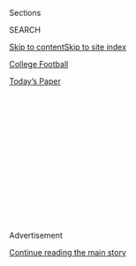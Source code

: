 <div id="app">

<div>

<div>

<div>

<div class="NYTAppHideMasthead css-1q2w90k e1suatyy0">

<div class="section css-ui9rw0 e1suatyy2">

<div class="css-eph4ug er09x8g0">

<div class="css-6n7j50">

</div>

<span class="css-1dv1kvn">Sections</span>

<div class="css-10488qs">

<span class="css-1dv1kvn">SEARCH</span>

</div>

[Skip to content](#site-content)[Skip to site index](#site-index)

</div>

<div id="masthead-section-label" class="css-1wr3we4 eaxe0e00">

[College
Football](https://www.nytimes3xbfgragh.onion/section/sports/ncaafootball)

</div>

<div class="css-10698na e1huz5gh0">

</div>

</div>

<div id="masthead-bar-one" class="section hasLinks css-15hmgas e1csuq9d3">

<div class="css-uqyvli e1csuq9d0">

</div>

<div class="css-1uqjmks e1csuq9d1">

</div>

<div class="css-9e9ivx">

[](https://myaccount.nytimes3xbfgragh.onion/auth/login?response_type=cookie&client_id=vi)

</div>

<div class="css-1bvtpon e1csuq9d2">

[Today’s
Paper](https://www.nytimes3xbfgragh.onion/section/todayspaper)

</div>

</div>

</div>

</div>

<div data-aria-hidden="false">

<div id="site-content" data-role="main">

<div>

<div class="css-1aor85t" style="opacity:0.000000001;z-index:-1;visibility:hidden">

<div class="css-1hqnpie">

<div class="css-epjblv">

<span class="css-17xtcya">[College
Football](/section/sports/ncaafootball)</span><span class="css-x15j1o">|</span><span class="css-fwqvlz">Tua
Tagovailoa Was Injured Again. Should He Have Been
Playing?</span>

</div>

<div class="css-k008qs">

<div class="css-1iwv8en">

<span class="css-18z7m18"></span>

<div>

</div>

</div>

<span class="css-1n6z4y">https://nyti.ms/2QqxJV2</span>

<div class="css-1705lsu">

<div class="css-4xjgmj">

<div class="css-4skfbu" data-role="toolbar" data-aria-label="Social Media Share buttons, Save button, and Comments Panel with current comment count" data-testid="share-tools">

  - 
  - 
  - 
  - 
    
    <div class="css-6n7j50">
    
    </div>

  - 

</div>

</div>

</div>

</div>

</div>

</div>

<div class="css-13pd83m">

</div>

<div id="top-wrapper" class="css-1sy8kpn">

<div id="top-slug" class="css-l9onyx">

Advertisement

</div>

[Continue reading the main
story](#after-top)

<div class="ad top-wrapper" style="text-align:center;height:100%;display:block;min-height:250px">

<div id="top" class="place-ad" data-position="top" data-size-key="top">

</div>

</div>

<div id="after-top">

</div>

</div>

<div>

<div id="sponsor-wrapper" class="css-1hyfx7x">

<div id="sponsor-slug" class="css-19vbshk">

Supported by

</div>

[Continue reading the main
story](#after-sponsor)

<div id="sponsor" class="ad sponsor-wrapper" style="text-align:center;height:100%;display:block">

</div>

<div id="after-sponsor">

</div>

</div>

<div class="css-186x18t">

</div>

<div class="css-1vkm6nb ehdk2mb0">

# Tua Tagovailoa Was Injured Again. Should He Have Been Playing?

</div>

The Alabama quarterback and top N.F.L. prospect was carted off the field
with a hip injury against Mississippi State. His team was up big at the
time.

<div class="css-79elbk" data-testid="photoviewer-wrapper">

<div class="css-z3e15g" data-testid="photoviewer-wrapper-hidden">

</div>

<div class="css-1a48zt4 ehw59r15" data-testid="photoviewer-children">

![<span class="css-16f3y1r e13ogyst0" data-aria-hidden="true">Alabama
Coach Nick Saban said he did not think quarterback Tua Tagovailoa’s
injury was related to his right ankle injury earlier this
season.</span><span class="css-cnj6d5 e1z0qqy90" itemprop="copyrightHolder"><span class="css-1ly73wi e1tej78p0">Credit...</span><span><span>Rogelio
V. Solis/Associated
Press</span></span></span>](https://static01.graylady3jvrrxbe.onion/images/2019/11/16/us/16Tua-Injury-sub/merlin_164509761_58020d73-7cb5-4fc5-95cd-d82fc5e95479-articleLarge.jpg?quality=75&auto=webp&disable=upscale)

</div>

</div>

<div class="css-18e8msd">

<div class="css-vp77d3 epjyd6m0">

<div class="css-hus3qt ey68jwv0" data-aria-hidden="true">

[![Billy
Witz](https://static01.graylady3jvrrxbe.onion/images/2018/02/16/multimedia/author-billy-witz/author-billy-witz-thumbLarge.jpg
"Billy Witz")](https://www.nytimes3xbfgragh.onion/by/billy-witz)

</div>

<div class="css-1baulvz">

By [<span class="css-1baulvz last-byline" itemprop="name">Billy
Witz</span>](https://www.nytimes3xbfgragh.onion/by/billy-witz)

</div>

</div>

  - 
    
    <div class="css-ld3wwf e16638kd2">
    
    Nov. 16,
    2019
    
    </div>

  - 
    
    <div class="css-4xjgmj">
    
    <div class="css-d8bdto" data-role="toolbar" data-aria-label="Social Media Share buttons, Save button, and Comments Panel with current comment count" data-testid="share-tools">
    
      - 
      - 
      - 
      - 
        
        <div class="css-6n7j50">
        
        </div>
    
      - 
    
    </div>
    
    </div>

</div>

</div>

<div class="section meteredContent css-1r7ky0e" name="articleBody" itemprop="articleBody">

<div class="css-1fanzo5 StoryBodyCompanionColumn">

<div class="css-53u6y8">

The lasting image of Tua Tagovailoa in an Alabama uniform may be this:
his face bleeding, his body curled up on the cart that carried him off
the field after an injury left him in excruciating pain.

That was the scene on Saturday in Starkville, Miss., after Tagovailoa,
the star Alabama quarterback, crumpled to the turf after two Mississippi
State players chased him down late in the first half of a 38-7 Crimson
Tide victory.

A towel over his head muffled his screams from a dislocated hip, which
will end his season, likely providing one bookend moment to a sterling
college career. The other came two years ago when he came off the bench
as a freshman at halftime of the national championship game and carried
Alabama to a thrilling comeback win over Georgia with an audacious
walk-off touchdown pass.

The Alabama team doctor, Lyle Cain, said in a statement Saturday night
that further tests would guide the treatment, but that Tagovailoa should
make a full recovery. But the injury was serious enough that Tagovailoa
was transported to a Birmingham hospital by
helicopter.<span class="css-8l6xbc evw5hdy0"> </span>Afterward, Coach
Nick Saban told reporters: “Godspeed to him and his entire family, and
our thoughts and prayers are with him and hope this isn’t so serious
that it has any long-term effect on his future as a player.”

</div>

</div>

<div class="css-1fanzo5 StoryBodyCompanionColumn">

<div class="css-53u6y8">

And there is the crux of the conversation: What of Tagovailoa’s future?

He might have been the top pick in the N.F.L. draft, an athletic
left-hander with impeccable accuracy, a strong arm and consistently
astute decisions. Tying those qualities together was a magnetic presence
— part toughness, part charm — that could make him a franchise
quarterback.

But as the severity of Tagovailoa’s injury becomes
clear,<span class="css-8l6xbc evw5hdy0"> </span>the questions will turn
to why Tagovailoa was playing at all.

</div>

</div>

<div class="css-cfo9c3">

</div>

<div class="css-1fanzo5 StoryBodyCompanionColumn">

<div class="css-53u6y8">

It is a calculus that is increasingly necessary these days in college,
where money rains on everyone but the players. Tagovailoa underwent
ankle surgery last month and seemed primed to sign a pro contract in
April with at least $25 million guaranteed.

If Tagovailoa, a junior who could choose to return next year, had been
playing in the N.F.L., he would at least have been compensated for the
games he was playing. And he also would have an agent, who might have
ensured that Tagovailoa received an independent opinion from doctors
about his ankle injury, and an evaluation of his recovery from the
related surgery from trainers who weren’t on a team’s payroll.

</div>

</div>

<div class="css-1fanzo5 StoryBodyCompanionColumn">

<div class="css-53u6y8">

But who was advising Tagovailoa on whether to play?

</div>

</div>

<div>

</div>

<div class="css-1fanzo5 StoryBodyCompanionColumn">

<div class="css-53u6y8">

The [cutting-edge ankle
surgery](https://www.nytimes3xbfgragh.onion/2019/11/09/sports/ncaafootball/tua-tagovailoa-alabama-lsu.html)
he received was designed in part to speed up his recovery from a
sprained right ankle. Tagovailoa had the same surgery last year on his
other ankle and returned three weeks later with an outstanding playoff
semifinal performance over Oklahoma.

Even before his recent surgery, Tagovailoa told teammates that he would
be back against Louisiana State, a battle between unbeaten teams, the
winner all but assuring itself one of the four College Football Playoff
spots.

Indeed he returned, though Tagovailoa shied away from running with the
ball and played with a slight limp as the game wore on. And the limited
practiced seemed to show: He lost a fumble, threw an interception and
couldn’t bring Alabama all the way back in a 46-41 loss.

Afterward, Saban called him a warrior.

A similar scenario played out this week. Backup Mac Jones got most of
the work in practice, and leading up to game time there was uncertainty
over whether Tagovailoa would start. But there he was in the lineup, and
by the time he was injured, just before halftime, he had Alabama well
ahead.

Saban, who said he largely left the decision to play against L.S.U. up
to Tagovailoa, called Saturday’s injury a freak occurrence and said
Tagovailoa moved well in a pregame workout, perhaps better than he had
the week before.

“We can second-guess ourselves all we want,” Saban said.

There will be plenty of that. Saban can earn $800,000 in bonuses [if
Alabama wins the national
championship](https://www.nytimes3xbfgragh.onion/2019/11/12/sports/ncaafootball/alabama-cfp.html).
There is no such incentive for Tagovailoa. Or any of college football’s
stars. Ohio State defensive lineman Nick Bosa had abdominal surgery in
September 2018 and prepared for the draft rather than try to return to
the Buckeyes. Other players who are top N.F.L. prospects now routinely
skip bowl games that are not part of the playoff.

</div>

</div>

<div class="css-1fanzo5 StoryBodyCompanionColumn">

<div class="css-53u6y8">

Saban was asked ahead of the L.S.U. game how much he considers a
player’s pro earning potential when deciding whether to play him after
an injury.

“I guess the question would be did they create value for themselves by
being great competitors?” Saban said then. “Always making choices and
decisions that were best for their team? Always making choices and
decisions that were best for themselves in terms of what they could do
to contribute value to their team? People still value guys that want to
always make the right decision about what they do.”

Perhaps they do. But the right decision for Saban may not have been the
right one for his quarterback, who wanted to play on Saturday but now
faces an uncertain tomorrow.

</div>

</div>

<div>

</div>

<div class="css-1fanzo5 StoryBodyCompanionColumn">

<div class="css-53u6y8">

</div>

</div>

</div>

<div>

</div>

<div>

</div>

<div>

</div>

<div>

<div id="bottom-wrapper" class="css-1ede5it">

<div id="bottom-slug" class="css-l9onyx">

Advertisement

</div>

[Continue reading the main
story](#after-bottom)

<div id="bottom" class="ad bottom-wrapper" style="text-align:center;height:100%;display:block;min-height:90px">

</div>

<div id="after-bottom">

</div>

</div>

</div>

</div>

</div>

## Site Index

<div>

</div>

## Site Information Navigation

  - [© <span>2020</span> <span>The New York Times
    Company</span>](https://help.nytimes3xbfgragh.onion/hc/en-us/articles/115014792127-Copyright-notice)

<!-- end list -->

  - [NYTCo](https://www.nytco.com/)
  - [Contact
    Us](https://help.nytimes3xbfgragh.onion/hc/en-us/articles/115015385887-Contact-Us)
  - [Work with us](https://www.nytco.com/careers/)
  - [Advertise](https://nytmediakit.com/)
  - [T Brand Studio](http://www.tbrandstudio.com/)
  - [Your Ad
    Choices](https://www.nytimes3xbfgragh.onion/privacy/cookie-policy#how-do-i-manage-trackers)
  - [Privacy](https://www.nytimes3xbfgragh.onion/privacy)
  - [Terms of
    Service](https://help.nytimes3xbfgragh.onion/hc/en-us/articles/115014893428-Terms-of-service)
  - [Terms of
    Sale](https://help.nytimes3xbfgragh.onion/hc/en-us/articles/115014893968-Terms-of-sale)
  - [Site
    Map](https://spiderbites.nytimes3xbfgragh.onion)
  - [Help](https://help.nytimes3xbfgragh.onion/hc/en-us)
  - [Subscriptions](https://www.nytimes3xbfgragh.onion/subscription?campaignId=37WXW)

</div>

</div>

</div>

</div>
